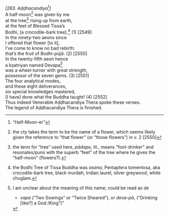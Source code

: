 *\[263. Aḍḍhacandiya*[^1]*\]*  
A half-moon[^2] was given by me  
at the tree[^3] rising up from earth,  
at the feet of Blessed Tissa’s  
Bodhi, \[a crocodile-bark tree\].[^4] (1) \[2549\]  
In the ninety-two aeons since  
I offered that flower \[to it\],  
I’ve come to know no bad rebirth:  
that’s the fruit of Bodhi-*pūjā*. (2) \[2550\]  
In the twenty-fifth aeon hence  
a kṣatriyan named Devapa[^5]  
was a wheel-turner with great strength,  
possessor of the seven gems. (3) \[2551\]  
The four analytical modes,  
and these eight deliverances,  
six special knowledges mastered,  
\[I have\] done what the Buddha taught! (4) \[2552\]  
Thus indeed Venerable Aḍḍhacandiya Thera spoke these verses.  
The legend of Aḍḍhacandiya Thera is finished.  
[^1]: “Half-Moon-er”  
[^2]: the cty takes the term to be the name of a flower, which seems
    likely given the reference to “that flower” (or “those flowers”) in
    v. 2 \[2550\]  
[^3]: the term for “tree” used here, *pādape,* lit., means
    “foot-drinker” and resonates/puns with the superb “feet” of the tree
    where he gives the “half-moon” (flowers?).  
[^4]: the Bodhi Tree of Tissa Buddha was *asana*, Pentaptera tomentosa,
    aka crocodile-bark tree, black murdah, Indian laurel, silver
    greywood, white chuglam.  
[^5]: I am unclear about the meaning of this name; could be read as *de*
    + *vapa* (“Two Sowings” or “Twice Sheared”), or *deva-pā*,
    (“Drinking \[like?\] a God /King”)”
